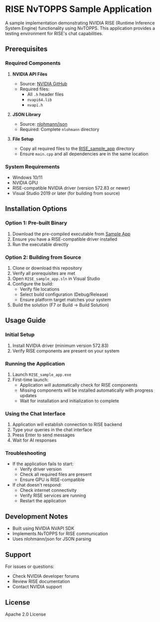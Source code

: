 # RISE NvTOPPS Sample Application

A sample implementation demonstrating NVIDIA RISE (Runtime Inference System Engine) functionality using NvTOPPS. This application provides a testing environment for RISE's chat capabilities.

## Prerequisites

### Required Components
1. **NVIDIA API Files**
   - Source: [NVIDIA GitHub](https://github.com/NVIDIA/nvapi)
   - Required files:
     - All `.h` header files
     - `nvapi64.lib`
     - `nvapi.h`

2. **JSON Library**
   - Source: [nlohmann/json](https://github.com/nlohmann/json/tree/develop/include/nlohmann)
   - Required: Complete `nlohmann` directory

3. **File Setup**
   - Copy all required files to the [RISE_sample_app](\RISE_sample_app) directory
   - Ensure `main.cpp` and all dependencies are in the same location

### System Requirements
- Windows 10/11
- NVIDIA GPU
- RISE-compatible NVIDIA driver (version 572.83 or newer)
- Visual Studio 2019 or later (for building from source)

## Installation Options

### Option 1: Pre-built Binary
1. Download the pre-compiled executable from [Sample App](\RISE_sample_app.exe)
2. Ensure you have a RISE-compatible driver installed
3. Run the executable directly

### Option 2: Building from Source
1. Clone or download this repository
2. Verify all prerequisites are met
3. Open `RISE_sample_app.sln` in Visual Studio
4. Configure the build:
   - Verify file locations
   - Select build configuration (Debug/Release)
   - Ensure platform target matches your system
5. Build the solution (F7 or Build → Build Solution)

## Usage Guide

### Initial Setup
1. Install NVIDIA driver (minimum version 572.83)
2. Verify RISE components are present on your system

### Running the Application
1. Launch `RISE_sample_app.exe`
2. First-time launch:
   - Application will automatically check for RISE components
   - Missing components will be installed automatically with progress updates
   - Wait for installation and initialization to complete

### Using the Chat Interface
1. Application will establish connection to RISE backend
2. Type your queries in the chat interface
3. Press Enter to send messages
4. Wait for AI responses

### Troubleshooting
- If the application fails to start:
  - Verify driver version
  - Check all required files are present
  - Ensure GPU is RISE-compatible
- If chat doesn't respond:
  - Check internet connectivity
  - Verify RISE services are running
  - Restart the application

## Development Notes
- Built using NVIDIA NVAPI SDK
- Implements NvTOPPS for RISE communication
- Uses nlohmann/json for JSON parsing

## Support
For issues or questions:
- Check NVIDIA developer forums
- Review RISE documentation
- Contact NVIDIA support

## License
Apache 2.0 License